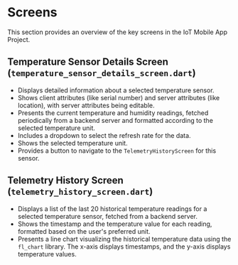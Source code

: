 # Screens

This section provides an overview of the key screens in the IoT Mobile App Project.

## Temperature Sensor Details Screen (`temperature_sensor_details_screen.dart`)

* Displays detailed information about a selected temperature sensor.
* Shows client attributes (like serial number) and server attributes (like location), with server attributes being editable.
* Presents the current temperature and humidity readings, fetched periodically from a backend server and formatted according to the selected temperature unit.
* Includes a dropdown to select the refresh rate for the data.
* Shows the selected temperature unit.
* Provides a button to navigate to the `TelemetryHistoryScreen` for this sensor.

## Telemetry History Screen (`telemetry_history_screen.dart`)

* Displays a list of the last 20 historical temperature readings for a selected temperature sensor, fetched from a backend server.
* Shows the timestamp and the temperature value for each reading, formatted based on the user's preferred unit.
* Presents a line chart visualizing the historical temperature data using the `fl_chart` library. The x-axis displays timestamps, and the y-axis displays temperature values.
